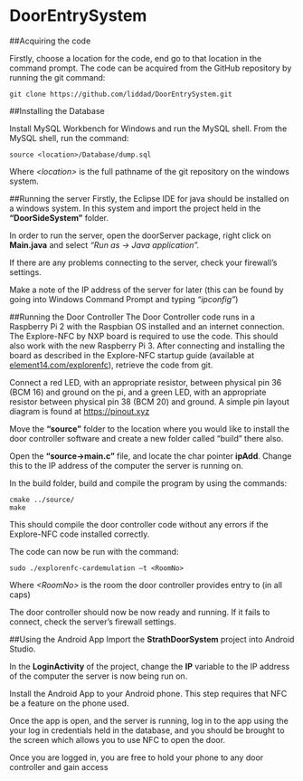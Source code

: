 # DoorEntrySystem

##Acquiring the code

Firstly, choose a location for the code, end go to that location in the command prompt. The code can be acquired from the GitHub repository by running the git command:
```
git clone https://github.com/liddad/DoorEntrySystem.git
```

##Installing the Database

Install MySQL Workbench for Windows and run the MySQL shell.
From the MySQL shell, run the command:
```
source <location>/Database/dump.sql
```
Where *\<location\>* is the full pathname of the git repository on the windows system.

##Running the server
Firstly, the Eclipse IDE for java should be installed on a windows system. In this system and import the project held in the **“DoorSideSystem”** folder.

In order to run the server, open the doorServer package, right click on **Main.java** and select *“Run as -> Java application”.*

If there are any problems connecting to the server, check your firewall’s settings.

Make a note of the IP address of the server for later (this can be found by going into Windows Command Prompt and typing *“ipconfig”*)

##Running the Door Controller
The Door Controller code runs in a Raspberry Pi 2 with the Raspbian OS installed and an internet connection. The Explore-NFC by NXP board is required to use the code. This should also work with the new Raspberry Pi 3. After connecting and installing the board as described in the Explore-NFC startup guide (available at [element14.com/explorenfc](http://www.element14.com/explorenfc)), retrieve the code from git.

Connect a red LED, with an appropriate resistor, between physical pin 36 (BCM 16) and ground on the pi, and a green LED, with an appropriate resistor between physical pin 38 (BCM 20) and ground. A simple pin layout diagram is found at https://pinout.xyz

Move the **“source”** folder to the location where you would like to install the door controller software and create a new folder called “build” there also. 

Open the **“source->main.c”** file, and locate the char pointer **ipAdd**. Change this to the IP address of the computer the server is running on.

In the build folder, build and compile the program by using the commands:
```
cmake ../source/
make
```
This should compile the door controller code without any errors if the Explore-NFC code installed correctly.

The code can now be run with the command:
```
sudo ./explorenfc-cardemulation –t <RoomNo>
```
Where *\<RoomNo\>* is the room the door controller provides entry to (in all caps)

The door controller should now be now ready and running. If it fails to connect, check the server’s firewall settings.

##Using the Android App
Import the **StrathDoorSystem** project into Android Studio.

In the **LoginActivity** of the project, change the **IP** variable to the IP address of the computer the server is now being run on.

Install the Android App to your Android phone. This step requires that NFC be a feature on the phone used.

Once the app is open, and the server is running, log in to the app using the your log in credentials held in the database, and you should be brought to the screen which allows you to use NFC to open the door.

Once you are logged in, you are free to hold your phone to any door controller and gain access
